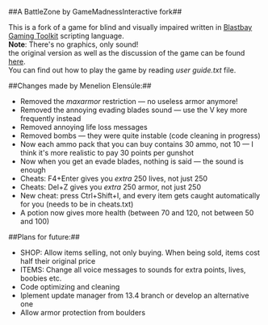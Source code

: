 ﻿##A BattleZone by GameMadnessInteractive fork##

This is a fork of a game for blind and visually impaired written in [Blastbay Gaming Toolkit](http://blastbay.com/) scripting language.    
**Note**: There's no graphics, only sound!    
the original version as well as the discussion of the game can be found [here](http://forum.audiogames.net/viewtopic.php?id=3800&p=52).    
You can find out how to play the game by reading *user guide.txt* file.

##Changes made by Menelion Elensúle:##
- Removed the *maxarmor* restriction — no useless armor anymore!
- Removed the annoying evading blades sound — use the V key more frequently instead
- Removed annoying life loss messages
- Removed bombs — they were quite instable (code cleaning in progress)
- Now each ammo pack that you can buy contains 30 ammo, not 10 — I think it's more realistic to pay 30 points per gunshot
- Now when you get an evade blades, nothing is said — the sound is enough
- Cheats: F4+Enter gives you _extra_ 250 lives, not just 250
- Cheats: Del+Z gives you _extra_ 250 armor, not just 250
- New cheat: press Ctrl+Shift+I, and every item gets caught automatically for you (needs to be in cheats.txt)
- A potion now gives more health (between 70 and 120, not between 50 and 100)

##Plans for future:##
- SHOP: Allow items selling, not only buying. When being sold, items cost half their original price
- ITEMS: Change all voice messages to sounds for extra points, lives, boobies etc.
- Code optimizing and cleaning
- Iplement update manager from 13.4 branch or develop an alternative one
- Allow armor protection from boulders
